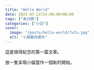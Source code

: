 ```yaml
---
title: "Hello World"
date: 2025-07-21T15:00:00+08:00
tags: ["未分類"]
categories: ["小記"]
cover:
  image: "/posts/hello-world/fufu.jpg"
  alt: "小貓看向窗外"  
---
```


這是值得紀念的第一篇文章。

放一隻呆萌小貓當作一個新的開始。